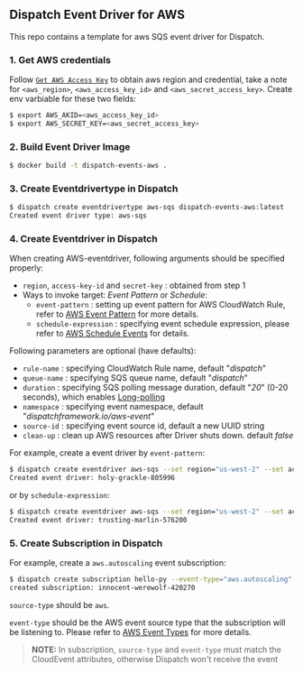 ## Dispatch Event Driver for AWS
This repo contains a template for aws SQS event driver for Dispatch.

### 1. Get AWS credentials
Follow [`Get AWS Access Key`](https://docs.aws.amazon.com/sdk-for-go/v1/developer-guide/setting-up.html) to obtain aws region and credential, take a note for `<aws_region>`, `<aws_access_key_id>` and `<aws_secret_access_key>`. Create env varbiable for these two fields:
```bash
$ export AWS_AKID=<aws_access_key_id>
$ export AWS_SECRET_KEY=<aws_secret_access_key>
```

### 2. Build Event Driver Image
```bash
$ docker build -t dispatch-events-aws .
```

### 3. Create Eventdrivertype in Dispatch
```bash
$ dispatch create eventdrivertype aws-sqs dispatch-events-aws:latest
Created event driver type: aws-sqs
```

### 4. Create Eventdriver in Dispatch
When creating AWS-eventdriver, following arguments should be specified properly:
* `region`, `access-key-id` and `secret-key` : obtained from step 1
* Ways to invoke target: *Event Pattern* or *Schedule*:
  * `event-pattern` : setting up event pattern for AWS CloudWatch Rule, refer to [AWS Event Pattern](https://docs.aws.amazon.com/AmazonCloudWatch/latest/events/CloudWatchEventsandEventPatterns.html) for more details.
  * `schedule-expression` : specifying event schedule expression, please refer to [AWS Schedule Events](https://docs.aws.amazon.com/AmazonCloudWatch/latest/events/ScheduledEvents.html) for details.

Following parameters are optional (have defaults):
* `rule-name` : specifying CloudWatch Rule name, default "*dispatch*"
* `queue-name` : specifying SQS queue name, default "*dispatch*"
* `duration` : specifying SQS polling message duration, default "*20*" (0-20 seconds), which enables [Long-polling](https://docs.aws.amazon.com/AWSSimpleQueueService/latest/SQSDeveloperGuide/sqs-long-polling.html)
* `namespace` : specifying event namespace, default "*dispatchframework.io/aws-event*"
* `source-id` : specifying event source id, default a new UUID string
* `clean-up` : clean up AWS resources after Driver shuts down. default *false*


For example, create a event driver by `event-pattern`:
```bash
$ dispatch create eventdriver aws-sqs --set region="us-west-2" --set access-key-id=${AWS_AKID} --set secret-key=${AWS_SECRET_KEY} --set clean-up="true" --set event-pattern="{\"source\":[\"aws.autoscaling\"]}"
Created event driver: holy-grackle-805996
```

or by `schedule-expression`:
```bash
$ dispatch create eventdriver aws-sqs --set region="us-west-2" --set access-key-id=${AWS_AKID} --set secret-key=${AWS_SECRET_KEY} --set clean-up="true" --set schedule-expression="rate(1 minute)"
Created event driver: trusting-marlin-576200
```


### 5. Create Subscription in Dispatch
For example, create a `aws.autoscaling` event subscription:
```bash
$ dispatch create subscription hello-py --event-type="aws.autoscaling" --source-type="aws"
created subscription: innocent-werewolf-420270
```

`source-type` should be `aws`.

`event-type` should be the AWS event source type that the subscription will be listening to. Please refer to [AWS Event Types](https://docs.aws.amazon.com/AmazonCloudWatch/latest/events/EventTypes.html) for more details.

> **NOTE:** In subscription, `source-type` and `event-type` must match the CloudEvent attributes, otherwise Dispatch won't receive the event


